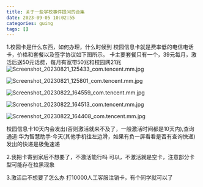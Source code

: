 ```yaml
---
title: 关于一些学校事件提问的合集
date: 2023-09-05 10:02:55
categories: guing
tags: []
---
```

1.校园卡是什么东西，如何办理，什么时候到
校园信息卡就是费率低的电信电话卡，价格和套餐以及签字协议如下图所示。
卡主要套餐只有一个，39元每月，激活后送50元话费，每月有宽带50兆和校园网21兆
![Screenshot_20230821_125433_com.tencent.mm.jpg][1]

![Screenshot_20230821_125801_com.tencent.mm.jpg][2]

![Screenshot_20230822_164559_com.tencent.mm.jpg][3]

![Screenshot_20230822_164513_com.tencent.mm.jpg][4]

![Screenshot_20230822_164408_com.tencent.mm.jpg][5]

校园信息卡10天内会发出(否则激活就来不及了，一般激活时间都是10天内),查询通道:华为智慧助手·今天(其他手机往左边滑，如果有负一屏看看是否有查询快递)
发出的快递是极兔速递

2.我把卡寄到家后不想要了，不激活能行吗
可以，不激活就是空卡，注意部分卡型可能存在拉黑现象

3.激活后不想要了怎么办
打10000人工客服注销卡，有个同学就可以了

  [1]: https://io.nuoyis.net/typecho/uploads/2023/09/4216860568.jpg
  [2]: https://io.nuoyis.net/typecho/uploads/2023/09/3304133512.jpg
  [3]: https://io.nuoyis.net/typecho/uploads/2023/09/3099900834.jpg
  [4]: https://io.nuoyis.net/typecho/uploads/2023/09/1561408704.jpg
  [5]: https://io.nuoyis.net/typecho/uploads/2023/09/1210089429.jpg